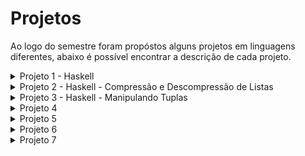 # Projetos 
Ao logo do semestre foram propóstos alguns projetos em linguagens diferentes, abaixo é possível encontrar a descrição de cada projeto.
<details>
  <summary>Projeto 1 - Haskell </summary>

  # Projeto 1 - ![Haskell](https://img.shields.io/badge/Haskell-5e5086?style=for-the-badge&logo=haskell&logoColor=white)

  <b> Entrega: Até meida noite de 26/08</b>
  
  Submeta o arquivo **proj1.hs** em texto com o programa via classroom.

  # 1
  Implemente a função  **trocatodos**  que recebe o valor  `velho`  e o valor  `novo`  e uma  `lista`  e retorna a lista com  **todas**  as instancias de velho na lista trocada por novo.

  ```
  trocatodos 4 10 [1,2,3,4,5,4,6,7,4] 
  ==> [1, 2, 3, 10, 5, 10, 6, 7, 10]

  trocatodos 4 10 [1,2,3,5,6,7]
  ==> [1,2,3,5,6,7]
  ```

  # 2

  implemente a função  **cumsum**  que dado uma  `lista`  de números retorna a lista com a soma cumulativa desses números. (na lista retornarda, a posição  ii  contem a soma dos elementos da lista original até a posição  ii)

  ```
  cumsum [4]
  ==> [4]

  cumsum [5,10,2,3]
  ==> [5,15,17,20]
  ```

  ## Detalhes

  As duas funções devem estar num mesmo arquivo submetido  **proj1.hs**

  Eu nao vou rodar o arquivo em batch assim não se preocupe com as mensagens de erro sobre a função  `main`

  Para as 2 funções, voce pode definir funções auxiliares (fora do corpo) ou funções locais mas as funções  `trocatodos`  recebe 2 valores e uma lista apenas, e a  `cumsum`  1 lista apenas, respectivamente.

  -   As implementações não podem usar funções pre-definidas do Haskell, com a excessão dos operadores matemáticos e as funções  `head`  e  `tail`. Se vc precisa de alguma função, precisa implementa-la
      
  -   haverá uma pequena perda na nota se as funções não usam o mecanismo de regras e pattern matching. Nao é necessario usar guards, mas pense em usa-los se for o caso.

</details>

<!--
##########################################################################################################################################################
##########################################################################################################################################################
##########################################################################################################################################################
##########################################################################################################################################################
##########################################################################################################################################################
##########################################################################################################################################################
##########################################################################################################################################################
##########################################################################################################################################################
-->

<details>
  <summary>Projeto 2 - Haskell - Compressão e Descompressão de Listas</summary>

   # Projeto 2 - ![Haskell](https://img.shields.io/badge/Haskell-5e5086?style=for-the-badge&logo=haskell&logoColor=white)

<b>Entrega: Até meia noite de 02/09</b>
<br>

# Compressão e descompressão de listas
dada a lista ( de caracteres neste exemplo)

`"aaabbaasxbbbb"`  
vamos definir uma lista comprimida cujos elementos são pares (item, quantidade) onde quantidade é o número de vezes que o item aparece sequenciamente na lista. Assim, a compressão dessa lista seria:

`[('a',3),('b',2),('a',2),('s',1),('x',1),('b',4)]`
- Implemente a função comprime :: Eq a => [a] -> [(a,Int)]
```
comprime [3,3,3,4,5,6,5,5,5,5,7]

=> [(3,3),(4,1),(5,1),(6,1),(5,4),(7,1)]
```
- Implemente a função descomprime :: Eq a => [(a,Int)] -> [a] que é o inverso de comprime
```
descomprime [(3,3),(4,1),(5,1),(6,1),(5,4),(7,1)]

==> [3,3,3,4,5,6,5,5,5,5,7]
```
<br>

# Restrições
Nesse projeto voce pode usar qualquer função já predefinida no [Prelude do Haskell](https://hackage.haskell.org/package/base-4.20.0.1/docs/Prelude.html#g:13) mas nao pode usar funções definidas nos modulos
<br>

# Comentários
eu acho que nao é claro como usar programação de alto nivel (funções que operam em funções) no problema de comprimir. Acho que seria uma recursao tradicional. Na minha cabeça um foldr é mais claro nesse problema, mas vc pode resolver como quiser

O descomprime é muito mais próximo de uma abordagem usando programação de alto nivel. Cada elemento da lista comprimida , algo como `(5,4)` precisa ser transformado em `[5,5,5,5]`. Nesse primeiro passo vc obtem uma lista de listas. Mas veja o que a função concat, já definida no prelude faz:
```
ghci> concat [[1],[3,4,9],[],[5,6,7,10],[],[4]]
[1,3,4,9,5,6,7,10,4]
```
</details>  

<!--
##########################################################################################################################################################
##########################################################################################################################################################
##########################################################################################################################################################
##########################################################################################################################################################
##########################################################################################################################################################
##########################################################################################################################################################
##########################################################################################################################################################
##########################################################################################################################################################
-->

<details>
  <summary>Projeto 3 - Haskell - Manipulando Tuplas</summary>

  # Proj 3
  <b>Entrega: Até meia noite de 18/09</b>
  

# 1) incrementar (função auxiliar)
Implemente um contador. Esse contador pode ser implementado como uma lista de tuplas onde cada tupla é no formado `(chave, contador)`. Ou o contador pode ser implementado usando um dicionario do `Data.Map.Strict`

Implemente a funçao:
~~~Haskell
incrementar :: Eq a => Conta -> a -> Conta
~~~

Onde `Conta` é o tipo do seu contador `(nao precisa definir esse tipo usando o data)`. A funcao recebe um contador, um item e incrementa no contador a contagem do item, retornando o contador atualizado.

# 2) letra mais comum
usando o `incrementar` acima, escreva a função

~~~Haskell
letra_mais_comum :: [Char] -> Char
~~~

que recebe um string e retorna a letra mais comum no string. Use as seguintes regras

- letras sao apenas a..z (sem digitos, sem pontuação e sem brancos)
- letras maiusculas e minusculas são consideradas a mesma letra
- voce precisa usar a funçao incrementar acima

Assim
~~~Haskell
letra_mais_comum  "77,88 a!? abc BB 8 8    8  fyt" 
==> b  -- (ou B)
~~~

- b e B sao a mesma letra
- branco e 8 que aparecem mais vezes no string não são considerados letras.
Voce pode utilizar todas as funções do `Data.List` e `Data.Map.Strict`. Relevantes para o problema sao funcoes como sort e suas variaçõoes ou maximum e suas variacoes.

Para usar o sort, por exemplo, use
~~~
import Data.List sort
~~~
no comeco do seu programa.

Como sempre, voce pode definir quaisquer funçoes auxiliares que voce quiser.

A correção da 2a parte letra_mais_comum nao vai depender se sua implementacao do incrementar esta certa ou não.Ou seja, eu vou considerar que o incrementar funciona corretamente na correcao da parte 2.

</details>  

<!--
##########################################################################################################################################################
##########################################################################################################################################################
##########################################################################################################################################################
##########################################################################################################################################################
##########################################################################################################################################################
##########################################################################################################################################################
##########################################################################################################################################################
##########################################################################################################################################################
-->

<details>
  <summary>Projeto 4</summary>
</details>  

<details>
  <summary>Projeto 5</summary>
</details>  

<details>
  <summary>Projeto 6</summary>
</details>  

<details>
  <summary>Projeto 7</summary>
</details>  
